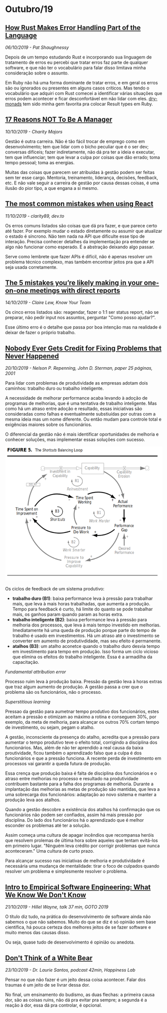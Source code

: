 # Outubro/19

## [How Rust Makes Error Handling Part of the Language](http://patshaughnessy.net/2019/10/3/how-rust-makes-error-handling-part-of-the-language)

_06/10/2019 - Pat Shaughnessy_

Depois de um tempo estudando Rust e incorporando sua linguagem de tratamento de erros eu percebi que tratar erros faz parte de qualquer software, e que não ter o vocabulário para falar disso limitava minha consideração sobre o assunto.

Em Ruby não há uma forma dominante de tratar erros, e em geral os erros são ou ignorados ou presentes em alguns casos críticos. Mas tendo o vocabulário que adquiri com Rust comecei a identificar várias situações que erros podem acontecer e ficar desconfortável em não lidar com eles. [dry-monads](https://dry-rb.org/gems/dry-monads/master/) tem sido minha gem favorita pra colocar Result types em Ruby.

## [17 Reasons NOT To Be A Manager](https://charity.wtf/2019/09/08/reasons-not-to-be-a-manager/)

_10/10/2019 - Charity Majors_

Gestão é outra carreira. Não é tão fácil trocar de emprego como em desenvolvimento; tem que lidar com o bicho peculiar que é o ser dev; conversas difíceis; fazer indiretamente, não dá pra ter a ideia e executar, tem que influenciar; tem que levar a culpa por coisas que dão errado; toma tempo pessoal; toma as energias.

Muitas das coisas que parecem ser atribuídas à gestão podem ser feitas sem ter esse cargo. Mentoria, treinamento, liderança, decisões, feedback, etc. E não vale seguir a carreira de gestão por causa dessas coisas, é uma ilusão do pior tipo, a que engana a si mesmo.

## [The most common mistakes when using React](https://dev.to/clarity89/the-most-common-mistakes-when-using-react-45h2)

_11/10/2019 - clarity89, dev.to_

Os erros comuns listados são coisas que dá pra fazer, e que parece certo até fazer. Por exemplo mudar o estado diretamente ou assumir que atualizar o estado é síncrono. Não tem nada na API que dificulte esse tipo de interação. Precisa conhecer detalhes da implementação pra entender se algo não funcionar como esperado. É a abstração deixando algo passar.

Serve como lembrete que fazer APIs é difícil, não é apenas resolver um problema técnico complexo, mas também encontrar jeitos pra que a API seja usada corretamente.

## [The 5 mistakes you’re likely making in your one-on-one meetings with direct reports](https://knowyourteam.com/blog/2019/10/10/the-5-mistakes-youre-making-in-your-one-on-one-meetings-with-direct-reports)

_14/10/2019 - Claire Lew, Know Your Team_

Os cinco erros listados são: reagendar, fazer o 1:1 ser status report, não se preparar, não pedir input nos assuntos, perguntar "Como posso ajudar?".

Esse último erro é o detalhe que passa por boa intenção mas na realidade é deixar de fazer o próprio trabalho.

## [Nobody Ever Gets Credit for Fixing Problems that Never Happened](http://web.mit.edu/nelsonr/www/Repenning=Sterman_CMR_su01_.pdf)

_20/10/2019 - Nelson P. Repenning, John D. Sterman, paper 25 páginas, 2001_

Para lidar com problemas de produtividade as empresas adotam dois caminhos: trabalho duro ou trabalho inteligente.

A necessidade de melhorar performance acaba levando à adoção de programas de melhorias, que é uma tentativa de trabalho inteligente. Mas como há um atraso entre adoção e resultado, essas iniciativas são consideradas como falhas e eventualmente substiuídas por outras com a mesma ideia mas um nome diferente. Ou então mudam para controle total e exigências maiores sobre os funcionários.

O diferencial da gestão não é mais identificar oportunidades de melhoria e conhecer soluções, mas implementar essas soluções com sucesso.

![O diagrama completo do sistema de feebacks, com o loop do atalho em destaque.](../../.gitbook/assets/repennin_loop.png)

Os ciclos de feedback de um sistema produtivo:

* **trabalho duro \(B1\)**: baixa performance leva à pressão para trabalhar mais, que leva à mais horas trabalhadas, que aumenta a produção. Tempo para feedback é curto, há limite do quanto se pode trabalhar mais, os ganhos param quando param as horas extra.
* **trabalho inteligente \(B2\)**: baixa performance leva à pressão para melhoria dos processos, que leva à mais tempo investido em melhorias. Imediatamente há uma queda de produção porque parte do tempo de trabalho é usado em investimentos. Há um atraso até o investimento se converter em aumento de produtivdidade, mas seu efeito é permanente.
* **atalhos \(B3\)**: um atalho aconetce quando o trabalho duro desvia tempo em investimento para tempo em produção. Isso forma um ciclo vicioso que elimina os efeitos do trabalho inteligente. Essa é a armadilha da capacitação.

_Fundamental attribution error_

Processo ruim leva à produção baixa. Pressão da gestão leva à horas extras que traz algum aumento de produção. A gestão passa a crer que o problema são os funcionários, não o processo.

_Superstitious learning_

Pressao da gestão para aumetnar tempo produtivo dos funcionários, estes aceitam a pressão e otimizam ao máximo a rotina e conseguem 30%, por exemplo, da meta de melhoria, para alcançar os outros 70% cortam tempo de investimento, ou sejam, pegam o atalho.

A gestão, inconsciente da presença do atalho, acredita que a pressão para aumentar o tempo produtivo teve o efeito total, corrigindo a disciplina dos funcionários. Mas, além de não ter aprendido a real causa da baixa proutividade, ficou também o aprendizado falso que a culpa é dos funcionários e que a pressão funciona. A recente perda de investimento em processos vai garantir a queda futura de produção.

Essa crença que produção baixa é falta de disciplina dos funcionários e o atraso entre melhorias no processo e resultado na produtividade contribuem bastante para a falha dos programas de melhoria. Durante a implantação das melhorias as metas de produção são mantidas, que leva a uma sobrecarga dos funcionários: adaptação ao novo sistema e manter a produção leva aos atalhos.

Quando a gestão descobre a existência dos atalhos há confirmação que os funcionários não podem ser confiados, assim há mais pressão por disciplina. Do lado dos funcionários há o aprendizado que é melhor esconder os problemas até ter a solução.

Assim começa uma cultura de apagar incêndios que recompansa heróis que resolvem prolemas de última hora sobre aqueles que tentam evitá-los em primeiro lugar. "Ninguém leva crédito por corrigir problemas que nunca aconteceram." Uma cultura de curto prazo.

Para alcançar sucesso nas iniciativas de melhoria e produtividade é necessária uma mudança de mentalidade: tirar o foco de culpados quando resolver um problema e simplesmente resolver o problema.

## [Intro to Empirical Software Engineering: What We Know We Don't Know](https://www.youtube.com/watch?v=WELBnE33dpY)

_21/10/2019 - Hillel Wayne, talk 37 min, GOTO 2019_

O título diz tudo, na prática do desenvolvimento de software ainda não sabemos o que não sabemos. Muito do que se diz é só opinião sem base científica, há pouca certeza dos melhores jeitos de se fazer software e muito menos das causas disso.

Ou seja, quase tudo de desenvolvimento é opinião ou anedota.

## [Don't Think of a White Bear](https://www.happinesslab.fm/episodes/dont-think-of-a-white-bear)

_23/10/2019 - Dr. Laurie Santos, podcast 42min, Happiness Lab_

Pensar no que não fazer é um jeito dessa coisa acontecer. Falar dos traumas é um jeito de se livrar dessa dor.

No final, um ensinamento do budismo, as duas flechas: a primeira causa dor, são as coisas ruins, não dá pra evitar pra sempre; a segunda é a reação à dor, essa dá pra controlar, é opcional.

